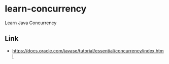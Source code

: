 # learn-concurrency
Learn Java Concurrency

## Link

- https://docs.oracle.com/javase/tutorial/essential/concurrency/index.html
